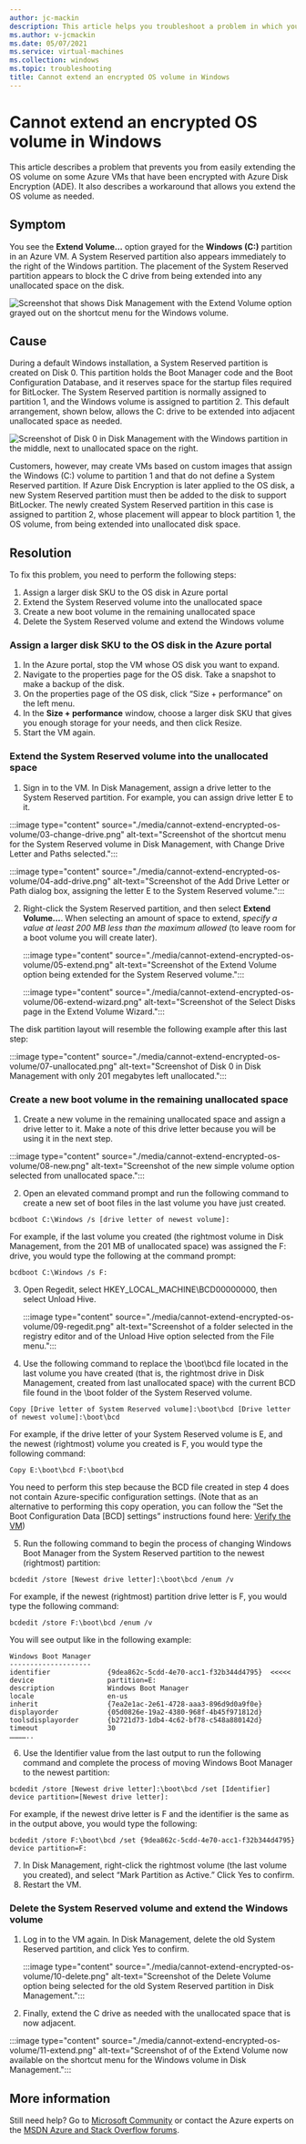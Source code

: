 ```yaml
---
author: jc-mackin
description: This article helps you troubleshoot a problem in which you are unable to extend the OS volume on an Azure VM that has been encrypted with Azure Disk Encryption.
ms.author: v-jcmackin
ms.date: 05/07/2021
ms.service: virtual-machines
ms.collection: windows
ms.topic: troubleshooting
title: Cannot extend an encrypted OS volume in Windows
---
```


# Cannot extend an encrypted OS volume in Windows
This article describes a problem that prevents you from easily extending the OS volume on some Azure VMs that have been encrypted with Azure Disk Encryption (ADE). It also describes a workaround that allows you extend the OS volume as needed.

## Symptom
You see the **Extend Volume…** option grayed for the **Windows (C:)** partition in an Azure VM. A System Reserved partition also appears immediately to the right of the Windows partition. The placement of the System Reserved partition appears to block the C drive from being extended into any unallocated space on the disk.

![Screenshot that shows Disk Management with the Extend Volume option grayed out on the shortcut menu for the Windows volume.](./media/cannot-extend-encrypted-os-volume/01-cannot-extend.png)


## Cause
During a default Windows installation, a System Reserved partition is created on Disk 0. This partition holds the Boot Manager code and the Boot Configuration Database, and it reserves space for the startup files required for BitLocker. The System Reserved partition is normally assigned to partition 1, and the Windows volume is assigned to partition 2.  This default arrangement, shown below, allows the C: drive to be extended into adjacent unallocated space as needed.

![Screenshot of Disk 0 in Disk Management with the Windows partition in the middle, next to unallocated space on the right.](./media/cannot-extend-encrypted-os-volume/02-normal.png)

Customers, however, may create VMs based on custom images that assign the Windows (C:) volume to partition 1 and that do not define a System Reserved partition. If Azure Disk Encryption is later applied to the OS disk, a new System Reserved partition must then be added to the disk to support BitLocker. The newly created System Reserved partition in this case is assigned to partition 2, whose placement will appear to block partition 1, the OS volume, from being extended into unallocated disk space.

## Resolution
To fix this problem, you need to perform the following steps:

1.	Assign a larger disk SKU to the OS disk in Azure portal
2.	Extend the System Reserved volume into the unallocated space
3.	Create a new boot volume in the remaining unallocated space
4.	Delete the System Reserved volume and extend the Windows volume

### Assign a larger disk SKU to the OS disk in the Azure portal
1.	In the Azure portal, stop the VM whose OS disk you want to expand.
2.	Navigate to the properties page for the OS disk. Take a snapshot to make a backup of the disk. 
3.	On the properties page of the OS disk, click “Size + performance” on the left menu. 
4.	In the **Size + performance** window, choose a larger disk SKU that gives you enough storage for  your needs, and then click Resize.
5.	Start the VM again.

### Extend the System Reserved volume into the unallocated space

1.	Sign in to the VM. In Disk Management, assign a drive letter to the System Reserved partition. For example, you can assign drive letter E to it.

   :::image type="content" source="./media/cannot-extend-encrypted-os-volume/03-change-drive.png" alt-text="Screenshot of the shortcut menu for the System Reserved volume in Disk Management, with Change Drive Letter and Paths selected.":::

   :::image type="content" source="./media/cannot-extend-encrypted-os-volume/04-add-drive.png" alt-text="Screenshot of the Add Drive Letter or Path dialog box, assigning the letter E to the System Reserved volume.":::

2. Right-click the System Reserved partition, and then select **Extend Volume…**. When selecting an amount of space to extend, *specify a value at least 200 MB less than the maximum allowed* (to leave room for a boot volume you will create later).

   :::image type="content" source="./media/cannot-extend-encrypted-os-volume/05-extend.png" alt-text="Screenshot of the Extend Volume option being extended for the System Reserved volume.":::

   :::image type="content" source="./media/cannot-extend-encrypted-os-volume/06-extend-wizard.png" alt-text="Screenshot of the Select Disks page in the Extend Volume Wizard.":::

The disk partition layout will resemble the following example after this last step:

   :::image type="content" source="./media/cannot-extend-encrypted-os-volume/07-unallocated.png" alt-text="Screenshot of Disk 0 in Disk Management with only 201 megabytes left unallocated.":::

### Create a new boot volume in the remaining unallocated space

1.	Create a new volume in the remaining unallocated space and assign a drive letter to it. Make a note of this drive letter because you will be using it in the next step.

   :::image type="content" source="./media/cannot-extend-encrypted-os-volume/08-new.png" alt-text="Screenshot of the new simple volume option selected from unallocated space.":::

2.	Open an elevated command prompt and run the following command to create a new set of boot files in the last volume you have just created. 

```console
bcdboot C:\Windows /s [drive letter of newest volume]:
```

For example, if the last volume you created (the rightmost volume in Disk Management, from the 201 MB of unallocated space) was assigned the F: drive, you would type the following at the command prompt:

```console
bcdboot C:\Windows /s F:
```

3. Open Regedit, select HKEY_LOCAL_MACHINE\BCD00000000, then select Unload Hive.

   :::image type="content" source="./media/cannot-extend-encrypted-os-volume/09-regedit.png" alt-text="Screenshot of a folder selected in the registry editor and of the Unload Hive option selected from the File menu.":::

4.	Use the following command to replace the \boot\bcd file located in the last volume you have created (that is, the rightmost drive in Disk Management, created from last unallocated space) with the current BCD file found in the \boot folder of the System Reserved volume. 

```console
Copy [Drive letter of System Reserved volume]:\boot\bcd [Drive letter of newest volume]:\boot\bcd
```

For example, if the drive letter of your System Reserved volume is E, and the newest (rightmost) volume you created is F, you would type the following command:

```console
Copy E:\boot\bcd F:\boot\bcd
```

You need to perform this step because the BCD file created in step 4 does not contain Azure-specific configuration settings. (Note that as an alternative to performing this copy operation, you can follow the “Set the Boot Configuration Data [BCD] settings” instructions found here: [Verify the VM](/azure/virtual-machines/windows/prepare-for-upload-vhd-image#verify-the-vm))

5.	Run the following command to begin the process of changing Windows Boot Manager from the System Reserved partition to the newest (rightmost) partition:

```console
bcdedit /store [Newest drive letter]:\boot\bcd /enum /v
```

For example, if the newest (rightmost) partition drive letter is F, you would type the following command:

```console
bcdedit /store F:\boot\bcd /enum /v
```

You will see output like in the following example:

```output
Windows Boot Manager
--------------------
identifier              {9dea862c-5cdd-4e70-acc1-f32b344d4795}  <<<<<
device                  partition=E:
description             Windows Boot Manager
locale                  en-us
inherit                 {7ea2e1ac-2e61-4728-aaa3-896d9d0a9f0e}
displayorder            {05d0826e-19a2-4380-968f-4b45f971812d}
toolsdisplayorder       {b2721d73-1db4-4c62-bf78-c548a880142d}
timeout                 30
…………..
```

6.	Use the Identifier value from the last output to run the following command and complete the process of moving Windows Boot Manager to the newest partition:

```console
bcdedit /store [Newest drive letter]:\boot\bcd /set [Identifier] device partition=[Newest drive letter]:
```

For example, if the newest drive letter is F and the identifier is the same as in the output above, you would type the following:

```output
bcdedit /store F:\boot\bcd /set {9dea862c-5cdd-4e70-acc1-f32b344d4795} device partition=F:
```

7.	In Disk Management, right-click the rightmost volume (the last volume you created), and select “Mark Partition as Active.” Click Yes to confirm.
8.	Restart the VM.

### Delete the System Reserved volume and extend the Windows volume
1. Log in to the VM again. In Disk Management, delete the old System Reserved partition, and click Yes to confirm.

   :::image type="content" source="./media/cannot-extend-encrypted-os-volume/10-delete.png" alt-text="Screenshot of the Delete Volume option being selected for the old System Reserved partition in Disk Management.":::

2.	Finally, extend the C drive as needed with the unallocated space that is now adjacent.

:::image type="content" source="./media/cannot-extend-encrypted-os-volume/11-extend.png" alt-text="Screenshot of of the Extend Volume now available on the shortcut menu for the Windows volume in Disk Management.":::

## More information
Still need help? Go to [Microsoft Community](https://answers.microsoft.com) or contact the Azure experts on the [MSDN Azure and Stack Overflow forums](https://azure.microsoft.com/support/forums/).
